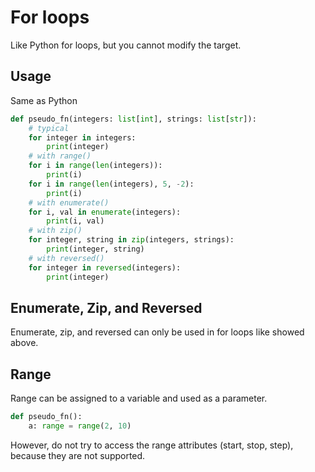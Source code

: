 # For loops

Like Python for loops, but you cannot modify the target.

## Usage

Same as Python

```python
def pseudo_fn(integers: list[int], strings: list[str]):
    # typical
    for integer in integers:
        print(integer)
    # with range()
    for i in range(len(integers)):
        print(i)
    for i in range(len(integers), 5, -2):
        print(i)
    # with enumerate()
    for i, val in enumerate(integers):
        print(i, val)
    # with zip()
    for integer, string in zip(integers, strings):
        print(integer, string)
    # with reversed()
    for integer in reversed(integers):
        print(integer)

```

## Enumerate, Zip, and Reversed

Enumerate, zip, and reversed can only be used in for loops like showed above.

## Range

Range can be assigned to a variable and used as a parameter.

```python
def pseudo_fn():
    a: range = range(2, 10)
```

However, do not try to access the range attributes (start, stop, step), because they are not supported.